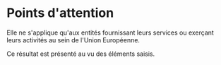 # Points d'attention

Elle ne s'applique qu'aux entités fournissant leurs services ou exerçant leurs activités
au sein de l'Union Européenne.

Ce résultat est présenté au vu des éléments saisis.
